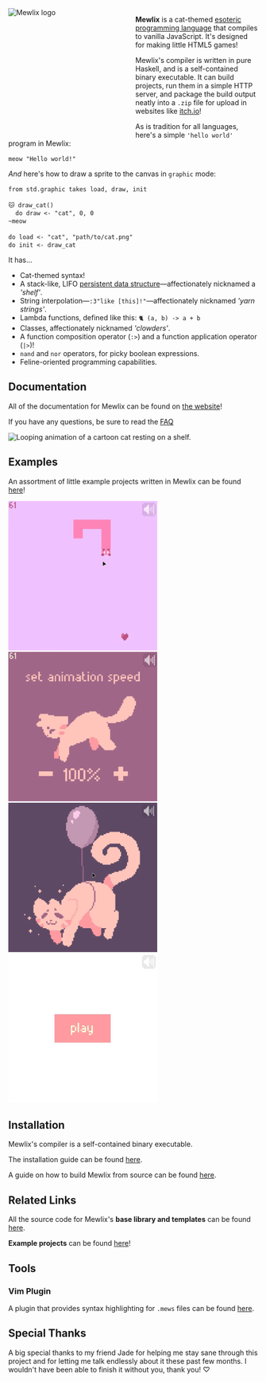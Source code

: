 <img align="left" width="256" height="256" src="logo.svg" alt="Mewlix logo">

**Mewlix** is a cat-themed [esoteric programming language][5] that compiles to vanilla JavaScript. It's designed for making little HTML5 games!

Mewlix's compiler is written in pure Haskell, and is a self-contained binary executable. It can build projects, run them in a simple HTTP server, and package the build output neatly into a `.zip` file for upload in websites like [itch.io][6]!

As is tradition for all languages, here's a simple `'hello world'` program in Mewlix:
```mewlix
meow "Hello world!"
```
*And* here's how to draw a sprite to the canvas in `graphic` mode:
```mewlix
from std.graphic takes load, draw, init

🐱 draw_cat()
  do draw <- "cat", 0, 0
~meow

do load <- "cat", "path/to/cat.png"
do init <- draw_cat
```

It has...
 
- Cat-themed syntax!
- A stack-like, LIFO [persistent data structure][7]—affectionately nicknamed a *'shelf'*.
- String interpolation—`:3"like [this]!"`—affectionately nicknamed *'yarn strings'*.
- Lambda functions, defined like this: `🐈 (a, b) -> a + b`
- Classes, affectionately nicknamed *'clowders'*.
- A function composition operator (`:>`) and a function application operator (`|>`)!
- `nand` and `nor` operators, for picky boolean expressions.
- Feline-oriented programming capabilities.

## Documentation

All of the documentation for Mewlix can be found on [the website][1]!

If you have any questions, be sure to read the [FAQ][2]

![Looping animation of a cartoon cat resting on a shelf.](https://github.com/kbmackenzie/mewlix/wiki/imgs/cat-shelf.webp)

## Examples

An assortment of little example projects written in Mewlix can be found [here][4]!

<p float="left">
  <a href="https://github.com/kbmackenzie/mewlix-examples/tree/main/08%20-%20snake%20game">
    <img width="300" height="300" src="https://github.com/kbmackenzie/mewlix-examples/raw/main/previews/mewlix-snake.webp" alt="Snake game example.">
  </a>
  <a href="https://github.com/kbmackenzie/mewlix-examples/tree/main/09%20-%20animation%20%2B%20ui">
    <img width="300" height="300" src="https://github.com/kbmackenzie/mewlix-examples/raw/main/previews/mewlix-anim-ui.webp" alt="Animation + UI example.">
  </a>
  <a href="https://github.com/kbmackenzie/mewlix-examples/tree/main/03%20-%20animation">
    <img width="300" height="300" src="https://github.com/kbmackenzie/mewlix-examples/raw/main/previews/mewly-anim-static.webp" alt="Animation example.">
  </a>
  <a href="https://github.com/kbmackenzie/mewlix-examples/tree/main/05%20-%20playing%20sound">
    <img width="300" height="300" src="https://github.com/kbmackenzie/mewlix-examples/raw/main/previews/play-sound.webp" alt="Button example.">
  </a>
</p>


## Installation

Mewlix's compiler is a self-contained binary executable.

The installation guide can be found [here](./INSTALL.md).

A guide on how to build Mewlix from source can be found [here](./INSTALL.md#build-from-source).

## Related Links

All the source code for Mewlix's **base library and templates** can be found [here][3].

**Example projects** can be found [here][4]!

## Tools

### Vim Plugin

A plugin that provides syntax highlighting for `.mews` files can be found [here][8].

## Special Thanks

A big special thanks to my friend Jade for helping me stay sane through this project and for letting me talk endlessly about it these past few months. I wouldn't have been able to finish it without you, thank you! ♡

[1]: https://kbmackenzie.xyz/projects/mewlix
[2]: https://kbmackenzie.xyz/projects/mewlix/faq
[3]: https://github.com/kbmackenzie/mewlix-base
[4]: https://github.com/kbmackenzie/mewlix-examples
[5]: https://en.wikipedia.org/wiki/Esoteric_programming_language
[6]: https://itch.io/
[7]: https://en.wikipedia.org/wiki/Persistent_data_structure
[8]: https://github.com/kbmackenzie/mewlix.vim
